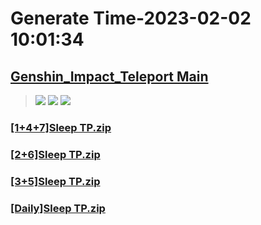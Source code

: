 # Generate Time-2023-02-02 10:01:34

## [Genshin_Impact_Teleport Main](https://github.com/Sam5440/Genshin_Impact_Teleport/edit/main/README.md)

>![](https://komarev.com/ghpvc/?username=done439)
>![](https://komarev.com/ghpvc/?username=done438)
>![](https://komarev.com/ghpvc/?username=done437)

### [[1+4+7]Sleep TP.zip](https://raw.githubusercontent.com/Sam5440/Genshin_Impact_Teleport/download/OptimizationCollectionPackage/SleepJson/%5B1%2B4%2B7%5DSleep%20TP.zip)

### [[2+6]Sleep TP.zip](https://raw.githubusercontent.com/Sam5440/Genshin_Impact_Teleport/download/OptimizationCollectionPackage/SleepJson/%5B2%2B6%5DSleep%20TP.zip)

### [[3+5]Sleep TP.zip](https://raw.githubusercontent.com/Sam5440/Genshin_Impact_Teleport/download/OptimizationCollectionPackage/SleepJson/%5B3%2B5%5DSleep%20TP.zip)

### [[Daily]Sleep TP.zip](https://raw.githubusercontent.com/Sam5440/Genshin_Impact_Teleport/download/OptimizationCollectionPackage/SleepJson/%5BDaily%5DSleep%20TP.zip)

